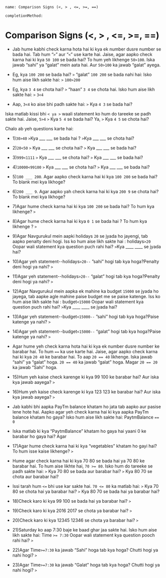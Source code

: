 ```ngmeta
name: Comparison Signs (<, > , <=, >=, ==)

completionMethod:
```

# Comparison Signs (<, > , <=, >=, ==)

- Jab hume kabhi check karna hota hai ki kya ek number dusre number se bada hai. Tab hum “`>`” aur “`<`” use karte hai. Jaise, agar aapko check karna hai ki kya `50 100` se bada hai? To hum yeh likhenge `50>100`. Iska jawab “sahi” ya “galat” mein aata hai. Aur `50>100` ka jawab 
“galat” ayega.

- Eg, kya `100 200` se bada hai?
`>` “galat” `100 200` se bada nahi hai:
Isko hum aise likh sakte hai:
`>` `100>200`

- Eg, kya `3 4` se chota hai?
`>` “haan” `3 4` se chota hai.
Isko hum aise likh sakte hai:
`>` `3<4`

- Aap, `3<4` ko aise bhi padh sakte hai:
`>` Kya `4 3` se bada hai?

Iska matlab kissi bhi `< ya >` waali statement ko hum do tareeke se padh sakte hai. Jaise, `5>4`
`>` Kya `5 4` se bada hai? Ya,
`>` Kya `4 5` se chota hai?
 
Chalo ab yeh questions karte hai:


- 1)`30>40`
`>`Kya ___  ___  se bada hai ?
`>`Kya ___  ___  se chota hai?
 
- 2)`20<50`
`>` Kya ___  ___  se chota hai?
`>` Kya ___ ___  se bada hai?

- 3)`999<1111`
`>` Kya ___ ___  se chota hai?
`>` Kya ___  ___ se bada hai?
 
- 4)`10000<99100`
`>` Kya ___  ___ se chota hai?
`>` Kya ___  ___ se bada hai?
 
- 5)`100 ___ 200`. Agar aapko check karna hai ki kya `100 200` se bada hai? To blank mei kya likhoge?



- 6)`200 ___ 9`. Agar aapko yah check karna hai ki kya `200 9` se chota hai? To blank mei kya likhoge? 
 
- 7)Agar hume check karna hai ki kya `100 200` se bada hai? To hum kya likhenge?
`>`
 
- 8)Agar hume check karna hai ki kya `0 1` se bada hai ? To hum kya likhenge ?
`>`
 
- 9)Agar Navgurukul mein aapki holidays `20` se jyada ho jayengi, tab aapko penalty deni hogi. Iss     ko hum aise likh sakte hai : 
holidays`>20`
Oopar wali statement kya question puch rahi hai?
`>`Kya ____  ____ se jyada hai?
 
- 10)Agar yeh statement--holidays`>20--` ”sahi” hogi tab kya hoga?Penalty deni hogi ya nahi?
`>`
 
- 11)Agar yeh statement--holidays`>20--` “galat” hogi tab kya hoga?Penalty deni hogi ya nahi?
`>`
 
- 12)Agar Navgurukul mein aapka ek mahine ka budget `15000` se jyada ho jayega, tab aapke agle mahine paise budget me se paise katenge. Iss ko hum aise likh sakte hai : 
budget`<15000`
Oopar wali statement kya question puch rahi hai?
`>`Kya ____  ____ se jyada hai?
 
- 13)Agar yeh statement--budget`<15000--` ”sahi” hogi tab kya hoga?Paise katenge ya nahi?
`>`
 
- 14)Agar yeh statement--budget`<15000--` “galat” hogi tab kya hoga?Paise katenge ya nahi?
`>`
 
- Agar hume yeh check karna hota hai ki kya ek number dusre number ke barabar hai. To hum `==` ka use karte hai. Jaise, agar aapko check karna hai ki kya `20 40` ke barabar hai. To aap `20 == 40` likhenge. Iska jawab “sahi” ya “galat” hoga. `20 == 40` ka jawab “galat” hoga. Magar `20 == 20` ka jawab “Sahi” hoga.
 
- 15)Hum yeh kaise check karenge ki kya 99 100 ke barabar hai? Aur iska kya jawab aayega?
`>`
 
 
 
- 16)Hum yeh kaise check karenge ki kya 123 123 ke barabar hai? Aur iska kya jawab aayega?
`>`
- Jab kabhi bhi aapka PayTm balance khatam ho jata tab aapko aur pasise lene hote hai. Aapko agar yeh check karna hai ki kya aapka PayTm balance khatam ho gaya? Isko hum aise likh sakte hai:
	PaytmBalance `== 0`
- Iska matlab ki kya “PaytmBalance” khatam ho gaya hai yaani 0 ke barabar ho gaya hai? Agar 
 
- 17)Agar hume check karna hai ki kya “vegetables” khatam ho gayi hai? To hum isse kaise likhenge?
`>`
 
- Hume agar check karna hai ki kya 70 80 se bada hai ya 70 80 ke barabar hai. To hum aise likhte hai, `70 >= 80`. Isko hum do tareeke se padh sakte hai:
`>` Kya 70 80 se bada aur barabar hai?
`>` Kya 80 70 se chota aur barabar hai?
 
- Issi tarah hum `<=` bhi use kar sakte hai. `70 <= 80` ka matlab hai:
`>` Kya 70 80 se chota hai ya barabar hai?
`>` Kya 80 70 se bada hai ya barabar hai?
 
- 18)Check karo ki kya 99 100 se bada hai ya barabar hai?
`>`	
 
- 19)Check karo ki kya 2016 2017 se chota ya barabar hai?
`>`
 
- 20)Check karo ki kya 12345 12346 se chota ya barabar hai?
`>`
 
- 21)Saturday ko aap 7:30 baje ke baad ghar jaa sakte hai. Isko hum aise likh sakte hai:
	Time `>= 7:30`
Oopar wali statement kya question pooch rahi hai?
`>`
 
- 22)Agar Time`>=7:30` ka jawab “Sahi” hoga tab kya hoga? Chutti hogi ya nahi hogi?
`>`
 
- 23)Agar Time`>=7:30` ka jawab “Galat” hoga tab kya hoga? Chutti hogi ya nahi hogi?
`>`


